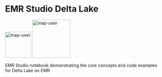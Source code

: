 # EMR Studio Delta Lake

<img width="85" alt="map-user" src="https://img.shields.io/badge/views-066-green"> <img width="125" alt="map-user" src="https://img.shields.io/badge/unique visits-029-green">

EMR Studio notebook demonstrating the core concepts and code examples for Delta Lake on EMR
